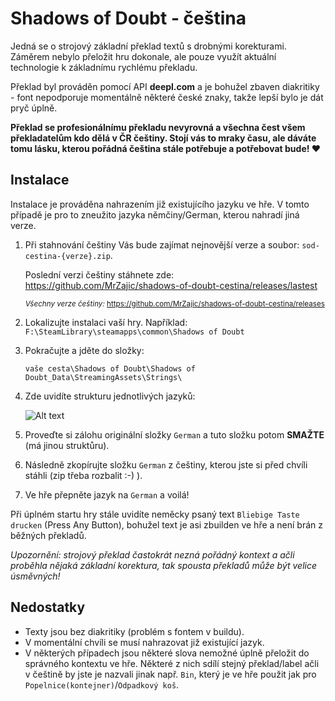 # Shadows of Doubt - čeština

Jedná se o strojový základní překlad textů s drobnými korekturami. Záměrem nebylo přeložit hru dokonale, ale pouze využít aktuální technologie k základnímu rychlému překladu.

Překlad byl prováděn pomocí API **deepl.com** a je bohužel zbaven diakritiky - font nepodporuje momentálně některé české znaky, takže lepší bylo je dát pryč úplně.

**Překlad se profesionálnímu překladu nevyrovná a všechna čest všem překladatelům kdo dělá v ČR češtiny. Stojí vás to mraky času, ale dáváte tomu lásku, kterou pořádná čeština stále potřebuje a potřebovat bude! ♥**

## Instalace

Instalace je prováděna nahrazením již existujícího jazyku ve hře. V tomto případě je pro to zneužito jazyka němčiny/German, kterou nahradí jiná verze.

1. Při stahnování češtiny Vás bude zajímat nejnovější verze a soubor: `sod-cestina-{verze}.zip`.

    Poslední verzi češtiny stáhnete zde:
    https://github.com/MrZajic/shadows-of-doubt-cestina/releases/lastest

    <sub>*Všechny verze češtiny:*
    https://github.com/MrZajic/shadows-of-doubt-cestina/releases</sub>
    

3. Lokalizujte instalaci vaší hry. Například:
`F:\SteamLibrary\steamapps\common\Shadows of Doubt`
4. Pokračujte a jděte do složky:

    `vaše cesta\Shadows of Doubt\Shadows of Doubt_Data\StreamingAssets\Strings\`
5. Zde uvidíte strukturu jednotlivých jazyků:

   
    ![Alt text](https://i.imgur.com/IwE6CBz.png)

6. Proveďte si zálohu originální složky `German` a tuto složku potom **SMAŽTE** (má jinou struktůru).
7. Následně zkopírujte složku `German` z češtiny, kterou jste si před chvíli stáhli (zip třeba rozbalit :-) ).
8. Ve hře přepněte jazyk na `German` a voilá!
   
Při úplném startu hry stále uvidíte neměcky psaný text `Bliebige Taste drucken` (Press Any Button), bohužel text je asi zbuilden ve hře a není brán z běžných překladů.

*Upozornění: strojový překlad častokrát nezná pořádný kontext a ačli proběhla nějaká základní korektura, tak spousta překladů může být velice úsměvných!*

## Nedostatky
- Texty jsou bez diakritiky (problém s fontem v buildu).
- V momentální chvíli se musí nahrazovat již existující jazyk.
- V některých případech jsou některé slova nemožné úplně přeložit do správného kontextu ve hře. Některé z nich sdílí stejný překlad/label ačli v češtině by jste je nazvali jinak např. `Bin`, který je ve hře použit jak pro `Popelnice(kontejner)`/`Odpadkový koš`.

